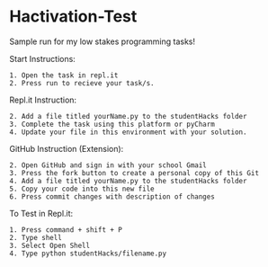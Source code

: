 # Hactivation-Test
Sample run for my low stakes programming tasks!

Start Instructions:

	1. Open the task in repl.it
	2. Press run to recieve your task/s.

Repl.it Instruction:

	2. Add a file titled yourName.py to the studentHacks folder
	3. Complete the task using this platform or pyCharm
	4. Update your file in this environment with your solution. 

GitHub Instruction (Extension):

	2. Open GitHub and sign in with your school Gmail
	3. Press the fork button to create a personal copy of this Git
	4. Add a file titled yourName.py to the studentHacks folder
	5. Copy your code into this new file
	6. Press commit changes with description of changes

To Test in Repl.it:

	1. Press command + shift + P
	2. Type shell
	3. Select Open Shell
	4. Type python studentHacks/filename.py
